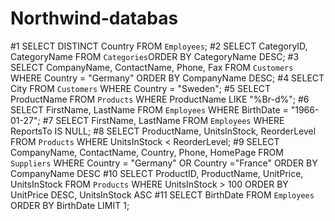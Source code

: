 # Northwind-databas

#1 SELECT DISTINCT Country FROM `Employees`;
#2 SELECT CategoryID, CategoryName FROM `Categories`ORDER BY CategoryName DESC;
#3 SELECT CompanyName, ContactName, Phone, Fax FROM `Customers` WHERE Country = "Germany" ORDER BY CompanyName DESC;
#4 SELECT City FROM `Customers` WHERE Country = "Sweden";
#5 SELECT ProductName FROM `Products` WHERE ProductName LIKE "%Br-d%";
#6 SELECT FirstName, LastName FROM `Employees` WHERE BirthDate = "1966-01-27";
#7 SELECT FirstName, LastName FROM `Employees` WHERE ReportsTo IS NULL;
#8 SELECT ProductName, UnitsInStock, ReorderLevel FROM `Products` WHERE UnitsInStock < ReorderLevel;
#9 SELECT CompanyName, ContactName, Country, Phone, HomePage FROM `Suppliers` WHERE Country = "Germany" OR Country ="France" ORDER BY CompanyName DESC
#10 SELECT ProductID, ProductName, UnitPrice, UnitsInStock FROM `Products` WHERE UnitsInStock > 100 ORDER BY UnitPrice DESC, UnitsInStock ASC
#11 SELECT BirthDate FROM `Employees` ORDER BY BirthDate LIMIT 1;



